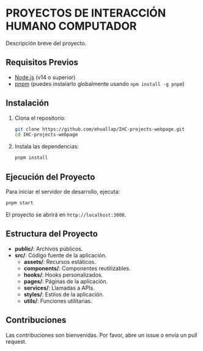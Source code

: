 # PROYECTOS DE INTERACCIÓN HUMANO COMPUTADOR

Descripción breve del proyecto.

## Requisitos Previos

- [Node.js](https://nodejs.org/) (v14 o superior)
- [pnpm](https://pnpm.io/) (puedes instalarlo globalmente usando `npm install -g pnpm`)

## Instalación

1. Clona el repositorio:

   ```bash
   git clone https://github.com/ehuallap/IHC-projects-webpage.git
   cd IHC-projects-webpage
   ```

2. Instala las dependencias:

   ```bash
   pnpm install
   ```

## Ejecución del Proyecto

Para iniciar el servidor de desarrollo, ejecuta:

```bash
pnpm start
```

El proyecto se abrirá en `http://localhost:3000`.

## Estructura del Proyecto

- **public/**: Archivos públicos.
- **src/**: Código fuente de la aplicación.
  - **assets/**: Recursos estáticos.
  - **components/**: Componentes reutilizables.
  - **hooks/**: Hooks personalizados.
  - **pages/**: Páginas de la aplicación.
  - **services/**: Llamadas a APIs.
  - **styles/**: Estilos de la aplicación.
  - **utils/**: Funciones utilitarias.

## Contribuciones

Las contribuciones son bienvenidas. Por favor, abre un issue o envía un pull request.
